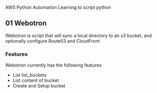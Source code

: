 AWS Python Automation
Learning to script python

## 01 Webotron

Webotron is script that will sync a local directory
to an s3 bucket, and optionally configure Route53
and CloudFront

### Features

Webotron currently has the following features

- List list_buckets
- List content of bucket
- Create and Setup bucket

